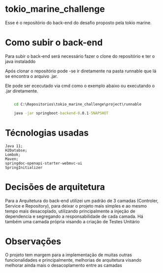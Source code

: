 # tokio_marine_challenge

Esse é o repositório do back-end do desafio proposto pela tokio marine.

# Como subir o back-end

Para subir o back-end será necessário fazer o clone do repositório e ter o java instaladdo

Após clonar o repositório pode -se ir diretamente na pasta runnable que lá se encontra o arquivo .jar.

Ele pode ser ececutado via cmd como o exemplo abaixo ou executando o .jar diretamente.
 
```cmd

    cd C:\Repositorios\tokio_marine_challenge\project\runnable

    java -jar springboot-backend-0.0.1-SNAPSHOT

```

# Técnologias usadas

    Java 11;
    H2Databse;
    Lombok;
    Maven;
    springdoc-openapi-starter-webmvc-ui
    SpringInitializer

# Decisões de arquitetura

Para a Arquitetura do back-end utilizei um padrão de 3 camadas (Controler, Service e Repository), para deixar o projeto mais simples e ao mesmo tempo mais desacoplado, utilizando principalmente a injeção de dependencia e segregando a responsabilidade de cada camada. 
Há também uma camada própria visando a criação de Testes Unitário

# Observações

O projeto tem margem para a implementação de muitas outras funcionalidades e principalmente, melhorias de arquitetura visando melhorar ainda mais o desacoplamento entre as camadas

